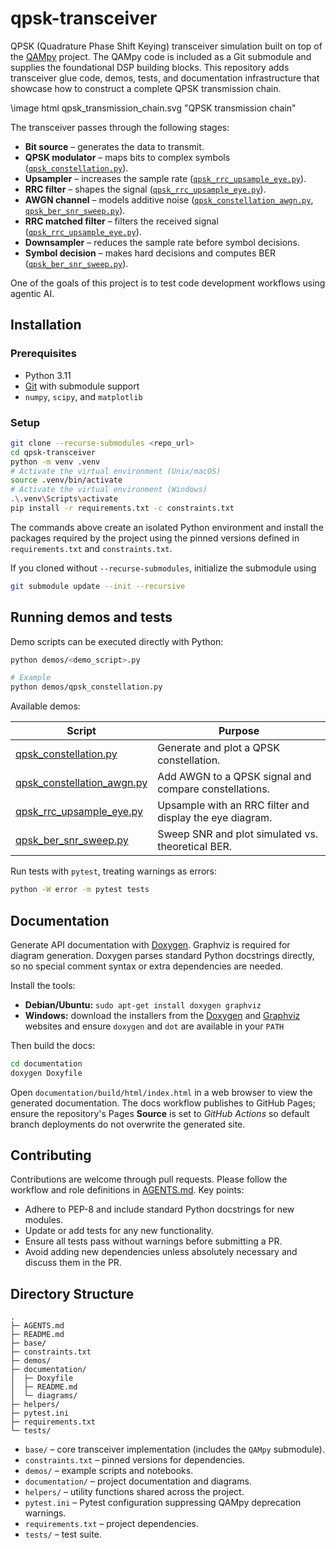 # qpsk-transceiver

QPSK (Quadrature Phase Shift Keying) transceiver simulation built on top of the
[QAMpy](https://github.com/ChalmersPhotonicsLab/QAMpy) project. The QAMpy code
is included as a Git submodule and supplies the foundational DSP building
blocks. This repository adds transceiver glue code, demos, tests, and documentation
infrastructure that showcase how to construct a complete QPSK transmission
chain.


\image html qpsk_transmission_chain.svg "QPSK transmission chain"

The transceiver passes through the following stages:

- **Bit source** – generates the data to transmit.
- **QPSK modulator** – maps bits to complex symbols ([`qpsk_constellation.py`](demos/qpsk_constellation.py)).
- **Upsampler** – increases the sample rate ([`qpsk_rrc_upsample_eye.py`](demos/qpsk_rrc_upsample_eye.py)).
- **RRC filter** – shapes the signal ([`qpsk_rrc_upsample_eye.py`](demos/qpsk_rrc_upsample_eye.py)).
- **AWGN channel** – models additive noise ([`qpsk_constellation_awgn.py`](demos/qpsk_constellation_awgn.py), [`qpsk_ber_snr_sweep.py`](demos/qpsk_ber_snr_sweep.py)).
- **RRC matched filter** – filters the received signal ([`qpsk_rrc_upsample_eye.py`](demos/qpsk_rrc_upsample_eye.py)).
- **Downsampler** – reduces the sample rate before symbol decisions.
- **Symbol decision** – makes hard decisions and computes BER ([`qpsk_ber_snr_sweep.py`](demos/qpsk_ber_snr_sweep.py)).

One of the goals of this project is to test code development workflows using agentic AI.

## Installation

### Prerequisites

- Python 3.11
- [Git](https://git-scm.com/) with submodule support
- `numpy`, `scipy`, and `matplotlib`

### Setup

```bash
git clone --recurse-submodules <repo_url>
cd qpsk-transceiver
python -m venv .venv
# Activate the virtual environment (Unix/macOS)
source .venv/bin/activate
# Activate the virtual environment (Windows)
.\.venv\Scripts\activate
pip install -r requirements.txt -c constraints.txt
```

The commands above create an isolated Python environment and install the
packages required by the project using the pinned versions defined in
`requirements.txt` and `constraints.txt`.

If you cloned without `--recurse-submodules`, initialize the submodule using

```bash
git submodule update --init --recursive
```

## Running demos and tests
Demo scripts can be executed directly with Python:

```bash
python demos/<demo_script>.py

# Example
python demos/qpsk_constellation.py
```

Available demos:

| Script | Purpose |
| --- | --- |
| [qpsk_constellation.py](demos/qpsk_constellation.py) | Generate and plot a QPSK constellation. |
| [qpsk_constellation_awgn.py](demos/qpsk_constellation_awgn.py) | Add AWGN to a QPSK signal and compare constellations. |
| [qpsk_rrc_upsample_eye.py](demos/qpsk_rrc_upsample_eye.py) | Upsample with an RRC filter and display the eye diagram. |
| [qpsk_ber_snr_sweep.py](demos/qpsk_ber_snr_sweep.py) | Sweep SNR and plot simulated vs. theoretical BER. |

Run tests with `pytest`, treating warnings as errors:

```bash
python -W error -m pytest tests
```

## Documentation

Generate API documentation with [Doxygen](https://www.doxygen.nl/). Graphviz is
required for diagram generation. Doxygen parses standard Python docstrings
directly, so no special comment syntax or extra dependencies are needed.

Install the tools:

- **Debian/Ubuntu:** `sudo apt-get install doxygen graphviz`
- **Windows:** download the installers from the [Doxygen](https://www.doxygen.nl/download.html) and [Graphviz](https://graphviz.org/download/) websites and ensure `doxygen` and `dot` are available in your `PATH`

Then build the docs:

```bash
cd documentation
doxygen Doxyfile
```

Open `documentation/build/html/index.html` in a web browser to view the
generated documentation. The docs workflow publishes to GitHub Pages; ensure the
repository's Pages **Source** is set to *GitHub Actions* so default branch
deployments do not overwrite the generated site.

## Contributing

Contributions are welcome through pull requests. Please follow the workflow and
role definitions in [AGENTS.md](AGENTS.md). Key points:

- Adhere to PEP-8 and include standard Python docstrings for new modules.
- Update or add tests for any new functionality.
- Ensure all tests pass without warnings before submitting a PR.
- Avoid adding new dependencies unless absolutely necessary and discuss them in the PR.

## Directory Structure

```
.
├─ AGENTS.md
├─ README.md
├─ base/
├─ constraints.txt
├─ demos/
├─ documentation/
│  ├─ Doxyfile
│  ├─ README.md
│  └─ diagrams/
├─ helpers/
├─ pytest.ini
├─ requirements.txt
└─ tests/
```

- `base/` – core transceiver implementation (includes the `QAMpy` submodule).
- `constraints.txt` – pinned versions for dependencies.
- `demos/` – example scripts and notebooks.
- `documentation/` – project documentation and diagrams.
- `helpers/` – utility functions shared across the project.
- `pytest.ini` – Pytest configuration suppressing QAMpy deprecation warnings.
- `requirements.txt` – project dependencies.
- `tests/` – test suite.


